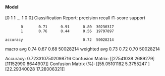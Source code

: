 #### Model
[0 1 1 ... 1 0 0]
Classification Report:
              precision    recall  f1-score   support

           0       0.71      0.91      0.80  30230317
           1       0.76      0.44      0.56  19797897

    accuracy                           0.72  50028214
   macro avg       0.74      0.67      0.68  50028214
weighted avg       0.73      0.72      0.70  50028214

Accuracy: 0.7233107502098716
Confusion Matrix:
[[27541038  2689279]
 [11152990  8644907]]
Confusion Matrix (%):
[[55.05101182  5.3755247 ]
 [22.29340028 17.28006321]]
